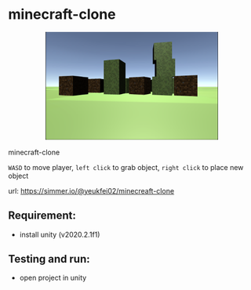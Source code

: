 # minecraft-clone

<p align="center">
  <img width="70%" height="70%" src="https://github.com/yeukfei02/minecraft-clone/blob/main/screenshot.png?raw=true" alt="">
</p>

minecraft-clone

`WASD` to move player, `left click` to grab object, `right click` to place new object

url: https://simmer.io/@yeukfei02/minecreaft-clone

## Requirement:

- install unity (v2020.2.1f1)

## Testing and run:

- open project in unity
